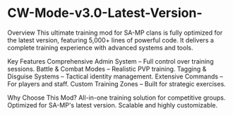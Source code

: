 # CW-Mode-v3.0-Latest-Version-

Overview
This ultimate training mod for SA-MP clans is fully optimized for the latest version, featuring 5,000+ lines of powerful code. It delivers a complete training experience with advanced systems and tools.

Key Features
Comprehensive Admin System – Full control over training sessions.
Battle & Combat Modes – Realistic PVP training.
Tagging & Disguise Systems – Tactical identity management.
Extensive Commands – For players and staff.
Custom Training Zones – Built for strategic exercises.

Why Choose This Mod?
All-in-one training solution for competitive groups.
Optimized for SA-MP's latest version.
Scalable and highly customizable.

